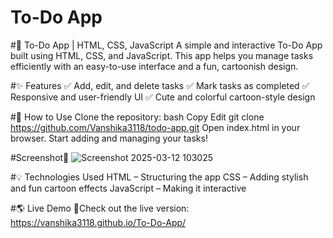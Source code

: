 # To-Do App

#📝 To-Do App | HTML, CSS, JavaScript
A simple and interactive To-Do App built using HTML, CSS, and JavaScript. This app helps you manage tasks efficiently with an easy-to-use interface and a fun, cartoonish design.

#✨ Features
✅ Add, edit, and delete tasks
✅ Mark tasks as completed
✅ Responsive and user-friendly UI
✅ Cute and colorful cartoon-style design

#🚀 How to Use
Clone the repository:
bash
Copy
Edit
git clone https://github.com/Vanshika3118/todo-app.git
Open index.html in your browser.
Start adding and managing your tasks!

#Screenshot📸
![Screenshot 2025-03-12 103025](https://github.com/user-attachments/assets/143c2d65-24bd-4c00-ac35-01581b540349)

#💡 Technologies Used
HTML – Structuring the app
CSS – Adding stylish and fun cartoon effects
JavaScript – Making it interactive

#🌎 Live Demo 🚀Check out the live version: https://vanshika3118.github.io/To-Do-App/

